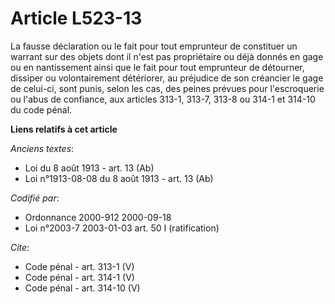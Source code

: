 # Article L523-13

La fausse déclaration ou le fait pour tout emprunteur de constituer un warrant sur des objets dont il n'est pas propriétaire
ou déjà donnés en gage ou en nantissement ainsi que le fait pour tout emprunteur de détourner, dissiper ou volontairement
détériorer, au préjudice de son créancier le gage de celui-ci, sont punis, selon les cas, des peines prévues pour
l'escroquerie ou l'abus de confiance, aux articles 313-1, 313-7, 313-8 ou 314-1 et 314-10 du code pénal.

**Liens relatifs à cet article**

_Anciens textes_:

  - Loi du 8 août 1913 - art. 13 (Ab)
  - Loi n°1913-08-08 du 8 août 1913 - art. 13 (Ab)

_Codifié par_:

  - Ordonnance 2000-912 2000-09-18
  - Loi n°2003-7 2003-01-03 art. 50 I (ratification)

_Cite_:

  - Code pénal - art. 313-1 (V)
  - Code pénal - art. 314-1 (V)
  - Code pénal - art. 314-10 (V)
